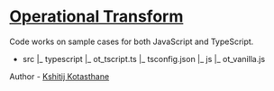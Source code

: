# [Operational Transform](https://www.notion.so/Operational-Transform-1ffe38bb5e544e48a60be52b768fb86f)


Code works on sample cases for both JavaScript and TypeScript.

 - src
    |_ typescript
        |_ ot_tscript.ts
        |_ tsconfig.json
    |_ js
        |_ ot_vanilla.js

Author - [Kshitij Kotasthane](github.com/kshitij86)